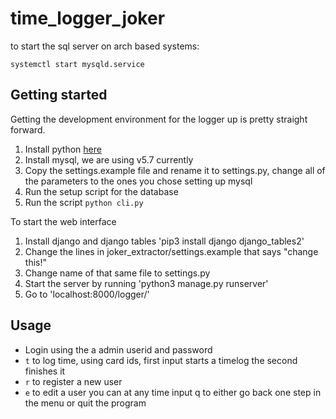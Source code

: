 # time_logger_joker
to start the sql server on arch based systems:
``` 
systemctl start mysqld.service
```

## Getting started 
Getting the development environment for the logger up is pretty straight forward.
1. Install python [here](https://www.python.org/) 
2. Install mysql, we are using v5.7 currently
3. Copy the settings.example file and rename it to settings.py, change all of the parameters to the ones you chose setting up mysql
4. Run the setup script for the database
5. Run the script `python cli.py`

To start the web interface
1. Install django and django tables 'pip3 install django django_tables2'
2. Change the lines in joker_extractor/settings.example that says "change this!"
3. Change name of that same file to settings.py
4. Start the server by running 'python3 manage.py runserver'
5. Go to 'localhost:8000/logger/' 

## Usage
* Login using the a admin userid and password
* `t` to log time, using card ids, first input starts a timelog the second finishes it
* `r` to register a new user
* `e` to edit a user
you can at any time input q to either go back one step in the menu or quit the program
